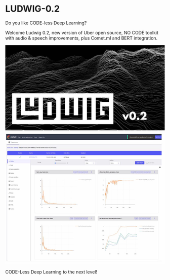 # LUDWIG-0.2
Do you like CODE-less Deep Learning?‬

‪Welcome Ludwig 0.2, new version of Uber open source, NO CODE toolkit with audio & speech improvements, plus Comet.ml and BERT integration.‬

![](LUDWIG.jpg)
![](67506687_511827986249981_6957677711909191680_n.jpg)

‪CODE-Less Deep Learning to the next level!‬

